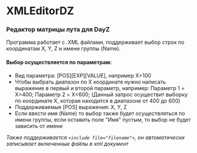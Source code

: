 # XMLEditorDZ
### Редактор матрицы лута для DayZ

Программа работает с .XML файлами, поддерживает выбор строк по координатам X, Y, Z и имени группы (Name).

#### Выбор осуществляется по параметрам:
 - Вид параметра: [POS][EXP][VALUE], например X>100
 - Чтобы выбрать диапазон по X координате нужно написать выражение в первый и второй параметр, например: Параметр 1 = X>400; Параметр 2 = X<600; (Данный запрос осуществит выборку по координате X, которая находится в диапазоне от 400 до 600)
 - Поддерживаемые [POS] выражения: X, Y, Z
 - Если ввести имя (Name) то выбор также будет осуществляться по имени группы, если оставить поле "Имя" пустым, то выбор не будет зависить от имени

*Также поддерживается ```<include file="filename">```, он автоматически записывает включенные файлы в xml документ*
